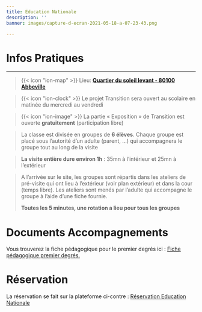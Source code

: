 ```yaml
---
title: Education Nationale
description: ''
banner: images/capture-d-ecran-2021-05-18-a-07-23-43.png

---
```

# Infos Pratiques

***

> {{< icon "ion-map" >}} Lieu: [**Quartier du soleil levant - 80100 Abbeville**](https://www.google.com/maps/place/Rue+des+Tilleuls,+80100+Abbeville/@50.1080852,1.8526973,17z/data=!4m5!3m4!1s0x47dd8ced60d85ddf:0xde677403fb290e85!8m2!3d50.108216!4d1.854886)

> {{< icon "ion-clock" >}} Le projet Transition sera ouvert au scolaire en matinée du mercredi au vendredi

> {{< icon "ion-image" >}} La partie « Exposition » de Transition est ouverte **gratuitement** (participation libre)

> La classe est divisée en groupes de **6 élèves**. Chaque groupe est placé sous l’autorité d’un adulte (parent, ...) qui accompagnera le groupe tout au long de la visite

> **La visite entière dure environ 1h** : 35mn à l’intérieur et 25mn à l’extérieur

> A l’arrivée sur le site, les groupes sont répartis dans les ateliers de pré-visite qui ont lieu à l’extérieur (voir plan extérieur) et dans la cour (temps libre). Les ateliers sont menés par l’adulte qui accompagne le groupe à l’aide d’une fiche fournie. 
>
> **Toutes les 5 minutes, une rotation a lieu pour tous les groupes**

# Documents Accompagnements

Vous trouverez la fiche pédagogique pour le premier degrés ici : [Fiche pédagogique premier degrés. ](https://smallpdf.com/shared#st=e534df00-aea4-4ccd-8f06-505623532fbf&fn=TRANSITION+Fiches+p%C3%A9dagogiques+1er+degr%C3%A9.pdf&ct=1621315282226&tl=share-document&rf=link)

# Réservation

La réservation se fait sur la plateforme ci-contre : [Réservation Education Nationale ](https://www.billetweb.fr/en-transition-espace-ephemere-dart-urbain)